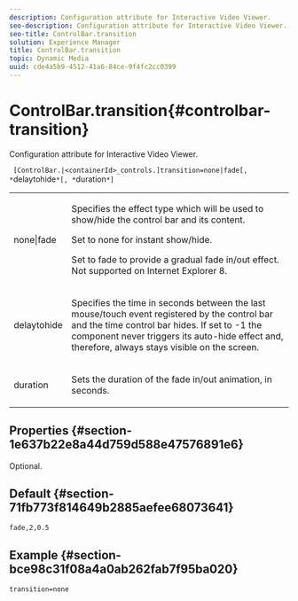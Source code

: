 ```yaml
---
description: Configuration attribute for Interactive Video Viewer.
seo-description: Configuration attribute for Interactive Video Viewer.
seo-title: ControlBar.transition
solution: Experience Manager
title: ControlBar.transition
topic: Dynamic Media
uuid: cde4a5b9-4512-41a6-84ce-9f4fc2cc0399
---
```


# ControlBar.transition{#controlbar-transition}

Configuration attribute for Interactive Video Viewer.

 ` [ControlBar.|<containerId>_controls.]transition=none|fade[, *`delaytohide`*[, *`duration`*]`

<table id="table_441553CD34C94A58A9D7CBF772DEDDB6"> 
 <tbody> 
  <tr> 
   <td colname="col1"> <p> <span class="codeph"> none|fade</span> </p> </td> 
   <td colname="col2"> <p> Specifies the effect type which will be used to show/hide the control bar and its content. </p> <p>Set to <span class="codeph"> none</span> for instant show/hide. </p> <p>Set to <span class="codeph"> fade</span> to provide a gradual fade in/out effect. Not supported on Internet Explorer 8. </p> </td> 
  </tr> 
  <tr> 
   <td colname="col1"> <p><span class="codeph"><span class="varname"> delaytohide</span></span> </p> </td> 
   <td colname="col2"> <p> Specifies the time in seconds between the last mouse/touch event registered by the control bar and the time control bar hides. If set to <span class="codeph"> -1</span> the component never triggers its auto-hide effect and, therefore, always stays visible on the screen. </p> </td> 
  </tr> 
  <tr> 
   <td colname="col1"> <p><span class="codeph"><span class="varname"> duration</span></span> </p> </td> 
   <td colname="col2"> <p> Sets the duration of the fade in/out animation, in seconds. </p> </td> 
  </tr> 
 </tbody> 
</table>

## Properties {#section-1e637b22e8a44d759d588e47576891e6}

Optional.

## Default {#section-71fb773f814649b2885aefee68073641}

`fade,2,0.5`

## Example {#section-bce98c31f08a4a0ab262fab7f95ba020}

```
transition=none
```


